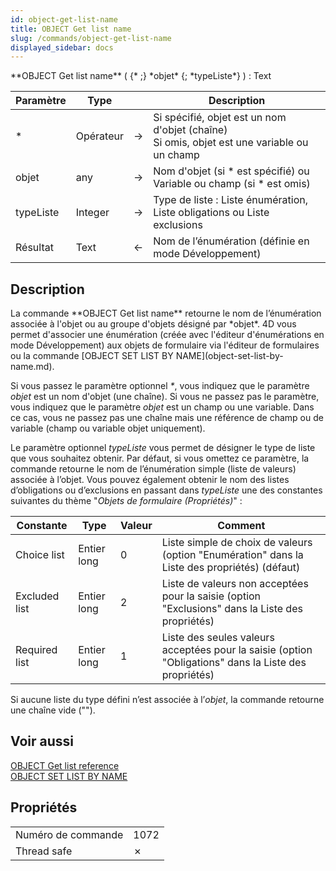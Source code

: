 ```yaml
---
id: object-get-list-name
title: OBJECT Get list name
slug: /commands/object-get-list-name
displayed_sidebar: docs
---
```


<!--REF #_command_.OBJECT Get list name.Syntax-->**OBJECT Get list name** ( {* ;} *objet* {; *typeListe*} ) : Text<!-- END REF-->
<!--REF #_command_.OBJECT Get list name.Params-->
| Paramètre | Type |  | Description |
| --- | --- | --- | --- |
| * | Opérateur | &#8594;  | Si spécifié, objet est un nom d'objet (chaîne) <br/>Si omis, objet est une variable ou un champ |
| objet | any | &#8594;  | Nom d'objet (si * est spécifié) ou <br/>Variable ou champ (si * est omis) |
| typeListe | Integer | &#8594;  | Type de liste : Liste énumération, Liste obligations ou Liste exclusions |
| Résultat | Text | &#8592; | Nom de l’énumération (définie en mode Développement) |

<!-- END REF-->

## Description 

<!--REF #_command_.OBJECT Get list name.Summary-->La commande **OBJECT Get list name** retourne le nom de l’énumération associée à l'objet ou au groupe d'objets désigné par *objet*.<!-- END REF--> 4D vous permet d'associer une énumération (créée avec l'éditeur d'énumérations en mode Développement) aux objets de formulaire via l'éditeur de formulaires ou la commande [OBJECT SET LIST BY NAME](object-set-list-by-name.md).

Si vous passez le paramètre optionnel *\**, vous indiquez que le paramètre *objet* est un nom d'objet (une chaîne). Si vous ne passez pas le paramètre, vous indiquez que le paramètre *objet* est un champ ou une variable. Dans ce cas, vous ne passez pas une chaîne mais une référence de champ ou de variable (champ ou variable objet uniquement).

Le paramètre optionnel *typeListe* vous permet de désigner le type de liste que vous souhaitez obtenir. Par défaut, si vous omettez ce paramètre, la commande retourne le nom de l’énumération simple (liste de valeurs) associée à l’objet. Vous pouvez également obtenir le nom des listes d’obligations ou d’exclusions en passant dans *typeListe* une des constantes suivantes du thème "*Objets de formulaire (Propriétés)*" :

| Constante     | Type        | Valeur | Comment                                                                                               |
| ------------- | ----------- | ------ | ----------------------------------------------------------------------------------------------------- |
| Choice list   | Entier long | 0      | Liste simple de choix de valeurs (option "Enumération" dans la Liste des propriétés) (défaut)         |
| Excluded list | Entier long | 2      | Liste de valeurs non acceptées pour la saisie (option "Exclusions" dans la Liste des propriétés)      |
| Required list | Entier long | 1      | Liste des seules valeurs acceptées pour la saisie (option "Obligations" dans la Liste des propriétés) |

Si aucune liste du type défini n’est associée à l’*objet*, la commande retourne une chaîne vide (""). 

## Voir aussi 

[OBJECT Get list reference](object-get-list-reference.md)  
[OBJECT SET LIST BY NAME](object-set-list-by-name.md)  

## Propriétés

|  |  |
| --- | --- |
| Numéro de commande | 1072 |
| Thread safe | &cross; |


